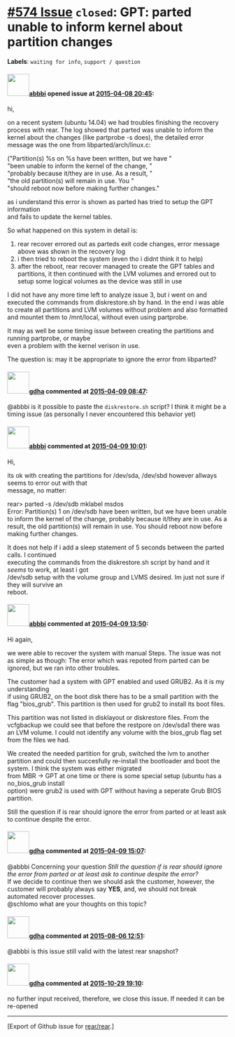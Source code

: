 [\#574 Issue](https://github.com/rear/rear/issues/574) `closed`: GPT: parted unable to inform kernel about partition changes
============================================================================================================================

**Labels**: `waiting for info`, `support / question`

#### <img src="https://avatars.githubusercontent.com/u/3919561?u=473291dd3dbd58fd0af45714935992a3d416aa6e&v=4" width="50">[abbbi](https://github.com/abbbi) opened issue at [2015-04-08 20:45](https://github.com/rear/rear/issues/574):

hi,

on a recent system (ubuntu 14.04) we had troubles finishing the recovery
process with rear. The log showed that parted was unable to inform the
kernel about the changes (like partprobe -s does), the detailed error
message was the one from libparted/arch/linux.c:

("Partition(s) %s on %s have been written, but we have "  
"been unable to inform the kernel of the change, "  
"probably because it/they are in use. As a result, "  
"the old partition(s) will remain in use. You "  
"should reboot now before making further changes."

as i understand this error is shown as parted has tried to setup the GPT
information  
and fails to update the kernel tables.

So what happened on this system in detail is:

1.  rear recover errored out as parteds exit code changes, error message
    above was shown in the recovery log
2.  i then tried to reboot the system (even tho i didnt think it to
    help)
3.  after the reboot, rear recover managed to create the GPT tables and
    partitions, it then continued with the LVM volumes and errored out
    to setup some logical volumes as the device was still in use

I did not have any more time left to analyze issue 3, but i went on and
executed the commands from diskrestore.sh by hand. In the end i was able
to create all partitions and LVM volumes without problem and also
formatted and mountet them to /mnt/local, without even using partprobe.

It may as well be some timing issue between creating the partitions and
running partprobe, or maybe  
even a problem with the kernel verison in use.

The question is: may it be appropriate to ignore the error from
libparted?

#### <img src="https://avatars.githubusercontent.com/u/888633?u=cdaeb31efcc0048d3619651aa18dd4b76e636b21&v=4" width="50">[gdha](https://github.com/gdha) commented at [2015-04-09 08:47](https://github.com/rear/rear/issues/574#issuecomment-91153952):

@abbbi is it possible to paste the `diskrestore.sh` script? I think it
might be a timing issue (as personally I never encountered this behavior
yet)

#### <img src="https://avatars.githubusercontent.com/u/3919561?u=473291dd3dbd58fd0af45714935992a3d416aa6e&v=4" width="50">[abbbi](https://github.com/abbbi) commented at [2015-04-09 10:01](https://github.com/rear/rear/issues/574#issuecomment-91180481):

Hi,

its ok with creating the partitions for /dev/sda, /dev/sbd however
allways seems to error out with that  
message, no matter:

rear&gt; parted -s /dev/sdb mklabel msdos  
Error: Partition(s) 1 on /dev/sdb have been written, but we have been
unable to inform the kernel of the change, probably because it/they are
in use. As a result, the old partition(s) will remain in use. You should
reboot now before making further changes.

It does not help if i add a sleep statement of 5 seconds between the
parted calls. I continued  
executing the commands from the diskrestore.sh script by hand and it
*seems* to work, at least i got  
/dev/sdb setup with the volume group and LVMS desired. Im just not sure
if they will survive an  
reboot.

#### <img src="https://avatars.githubusercontent.com/u/3919561?u=473291dd3dbd58fd0af45714935992a3d416aa6e&v=4" width="50">[abbbi](https://github.com/abbbi) commented at [2015-04-09 13:50](https://github.com/rear/rear/issues/574#issuecomment-91237973):

Hi again,

we were able to recover the system with manual Steps. The issue was not
as simple as though: The error which was repoted from parted can be
ignored, but we ran into other troubles.

The customer had a system with GPT enabled and used GRUB2. As it is my
understanding  
if using GRUB2, on the boot disk there has to be a small partition with
the flag "bios\_grub". This partition is then used for grub2 to install
its boot files.

This partition was not listed in disklayout or diskrestore files. From
the vcfgbackup we could see that before the restpore on /dev/sda1 there
was an LVM volume. I could not identify any volume with the bios\_grub
flag set from the files we had.

We created the needed partition for grub, switched the lvm to another
partition and could then succesfully re-install the bootloader and boot
the system. I think the system was either migrated  
from MBR -&gt; GPT at one time or there is some special setup (ubuntu
has a no\_bios\_grub install  
option) were grub2 is used with GPT without having a seperate Grub BIOS
partition.

Still the question if is rear should ignore the error from parted or at
least ask to continue despite the error.

#### <img src="https://avatars.githubusercontent.com/u/888633?u=cdaeb31efcc0048d3619651aa18dd4b76e636b21&v=4" width="50">[gdha](https://github.com/gdha) commented at [2015-04-09 15:07](https://github.com/rear/rear/issues/574#issuecomment-91257897):

@abbbi Concerning your question *Still the question if is rear should
ignore the error from parted or at least ask to continue despite the
error?*  
If we decide to continue then we should ask the customer, however, the
customer will probably always say **YES**, and, we should not break
automated recover processes.  
@schlomo what are your thoughts on this topic?

#### <img src="https://avatars.githubusercontent.com/u/888633?u=cdaeb31efcc0048d3619651aa18dd4b76e636b21&v=4" width="50">[gdha](https://github.com/gdha) commented at [2015-08-06 12:51](https://github.com/rear/rear/issues/574#issuecomment-128352725):

@abbbi is this issue still valid with the latest rear snapshot?

#### <img src="https://avatars.githubusercontent.com/u/888633?u=cdaeb31efcc0048d3619651aa18dd4b76e636b21&v=4" width="50">[gdha](https://github.com/gdha) commented at [2015-10-29 19:10](https://github.com/rear/rear/issues/574#issuecomment-152290420):

no further input received, therefore, we close this issue. If needed it
can be re-opened

------------------------------------------------------------------------

\[Export of Github issue for
[rear/rear](https://github.com/rear/rear).\]

